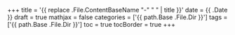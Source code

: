 +++
title = '{{ replace .File.ContentBaseName "-" " " | title }}'
date = {{ .Date }}
draft = true
mathjax = false
categories = ['{{ path.Base .File.Dir }}']
tags = ['{{ path.Base .File.Dir }}']
toc = true
tocBorder = true
+++
